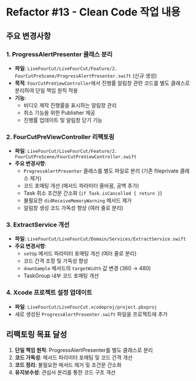 # Refactor #13 - Clean Code 작업 내용

## 주요 변경사항

### 1. ProgressAlertPresenter 클래스 분리
- **파일**: `LiveFourCut/LiveFourCut/Feature/2. FourCutPreScene/ProgressAlertPresenter.swift` (신규 생성)
- **목적**: `FourCutPreViewController`에서 진행률 알림창 관련 코드를 별도 클래스로 분리하여 단일 책임 원칙 적용
- **기능**:
  - 비디오 제작 진행률을 표시하는 알림창 관리
  - 취소 기능을 위한 Publisher 제공
  - 진행률 업데이트 및 알림창 닫기 기능

### 2. FourCutPreViewController 리팩토링
- **파일**: `LiveFourCut/LiveFourCut/Feature/2. FourCutPreScene/FourCutPreViewController.swift`
- **주요 변경사항**:
  - `ProgressAlertPresenter` 클래스를 별도 파일로 분리 (기존 fileprivate 클래스 제거)
  - 코드 포매팅 개선 (메서드 파라미터 줄바꿈, 공백 추가)
  - Task 취소 조건문 간소화 (`if Task.isCancelled { return }`)
  - 불필요한 `didReceiveMemoryWarning` 메서드 제거
  - 알림창 생성 코드 가독성 향상 (여러 줄로 분리)

### 3. ExtractService 개선
- **파일**: `LiveFourCut/LiveFourCut/Domain/Services/ExtractService.swift`
- **주요 변경사항**:
  - `setUp` 메서드 파라미터 포매팅 개선 (여러 줄로 분리)
  - 코드 간격 조정 및 가독성 향상
  - `downSample` 메서드의 `targetWidth` 값 변경 (360 → 480)
  - TaskGroup 내부 코드 포매팅 개선

### 4. Xcode 프로젝트 설정 업데이트
- **파일**: `LiveFourCut/LiveFourCut.xcodeproj/project.pbxproj`
- 새로 생성된 `ProgressAlertPresenter.swift` 파일을 프로젝트에 추가

## 리팩토링 목표 달성
1. **단일 책임 원칙**: ProgressAlertPresenter를 별도 클래스로 분리
2. **코드 가독성**: 메서드 파라미터 포매팅 및 코드 간격 개선
3. **코드 정리**: 불필요한 메서드 제거 및 조건문 간소화
4. **유지보수성**: 관심사 분리를 통한 코드 구조 개선